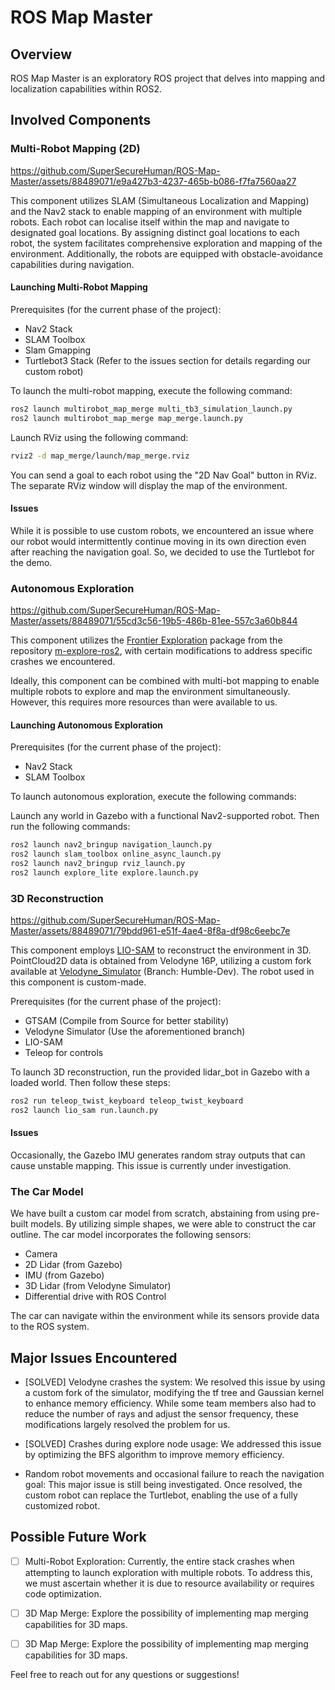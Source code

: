 # ROS Map Master

## Overview

ROS Map Master is an exploratory ROS project that delves into mapping and localization capabilities within ROS2.

## Involved Components

### Multi-Robot Mapping (2D)

https://github.com/SuperSecureHuman/ROS-Map-Master/assets/88489071/e9a427b3-4237-465b-b086-f7fa7560aa27

This component utilizes SLAM (Simultaneous Localization and Mapping) and the Nav2 stack to enable mapping of an environment with multiple robots. Each robot can localise itself within the map and navigate to designated goal locations. By assigning distinct goal locations to each robot, the system facilitates comprehensive exploration and mapping of the environment. Additionally, the robots are equipped with obstacle-avoidance capabilities during navigation.

#### Launching Multi-Robot Mapping

Prerequisites (for the current phase of the project):

* Nav2 Stack
* SLAM Toolbox
* Slam Gmapping
* Turtlebot3 Stack (Refer to the issues section for details regarding our custom robot)

To launch the multi-robot mapping, execute the following command:

```bash
ros2 launch multirobot_map_merge multi_tb3_simulation_launch.py
ros2 launch multirobot_map_merge map_merge.launch.py
```

Launch RViz using the following command:

```bash
rviz2 -d map_merge/launch/map_merge.rviz
```

You can send a goal to each robot using the "2D Nav Goal" button in RViz. The separate RViz window will display the map of the environment.

#### Issues

While it is possible to use custom robots, we encountered an issue where our robot would intermittently continue moving in its own direction even after reaching the navigation goal. So, we decided to use the Turtlebot for the demo.

### Autonomous Exploration


https://github.com/SuperSecureHuman/ROS-Map-Master/assets/88489071/55cd3c56-19b5-486b-81ee-557c3a60b844

This component utilizes the [Frontier Exploration](https://arxiv.org/pdf/1806.03581.pdf) package from the repository [m-explore-ros2](https://github.com/robo-friends/m-explore-ros2), with certain modifications to address specific crashes we encountered.

Ideally, this component can be combined with multi-bot mapping to enable multiple robots to explore and map the environment simultaneously. However, this requires more resources than were available to us.

#### Launching Autonomous Exploration

Prerequisites (for the current phase of the project):
* Nav2 Stack
* SLAM Toolbox

To launch autonomous exploration, execute the following commands:

Launch any world in Gazebo with a functional Nav2-supported robot. Then run the following commands:

```bash
ros2 launch nav2_bringup navigation_launch.py
ros2 launch slam_toolbox online_async_launch.py
ros2 launch nav2_bringup rviz_launch.py
ros2 launch explore_lite explore.launch.py
```

### 3D Reconstruction

https://github.com/SuperSecureHuman/ROS-Map-Master/assets/88489071/79bdd961-e51f-4ae4-8f8a-df98c6eebc7e

This component employs [LIO-SAM](https://github.com/TixiaoShan/LIO-SAM) to reconstruct the environment in 3D. PointCloud2D data is obtained from Velodyne 16P, utilizing a custom fork available at [Velodyne_Simulator](https://github.com/SuperSecureHuman/velodyne_simulator) (Branch: Humble-Dev). The robot used in this component is custom-made.

Prerequisites (for the current phase of the project):

* GTSAM (Compile from Source for better stability)
* Velodyne Simulator (Use the aforementioned branch)
* LIO-SAM
* Teleop for controls

To launch 3D reconstruction, run the provided lidar_bot in Gazebo with a loaded world. Then follow these steps:

```bash
ros2 run teleop_twist_keyboard teleop_twist_keyboard
ros2 launch lio_sam run.launch.py
```

#### Issues

Occasionally, the Gazebo IMU generates random stray outputs that can cause unstable mapping. This issue is currently under investigation.


### The Car Model

We have built a custom car model from scratch, abstaining from using pre-built models. By utilizing simple shapes, we were able to construct the car outline. The car model incorporates the following sensors:

* Camera
* 2D Lidar (from Gazebo)
* IMU (from Gazebo)
* 3D Lidar (from Velodyne Simulator)
* Differential drive with ROS Control

The car can navigate within the environment while its sensors provide data to the ROS system.

## Major Issues Encountered

* [SOLVED] Velodyne crashes the system: We resolved this issue by using a custom fork of the simulator, modifying the tf tree and Gaussian kernel to enhance memory efficiency. While some team members also had to reduce the number of rays and adjust the sensor frequency, these modifications largely resolved the problem for us.

* [SOLVED] Crashes during explore node usage: We addressed this issue by optimizing the BFS algorithm to improve memory efficiency.

* Random robot movements and occasional failure to reach the navigation goal: This major issue is still being investigated. Once resolved, the custom robot can replace the Turtlebot, enabling the use of a fully customized robot.

## Possible Future Work

- [ ] Multi-Robot Exploration: Currently, the entire stack crashes when attempting to launch exploration with multiple robots. To address this, we must ascertain whether it is due to resource availability or requires code optimization.
- [ ]  3D Map Merge: Explore the possibility of implementing map merging capabilities for 3D maps.

- [ ] 3D Map Merge: Explore the possibility of implementing map merging capabilities for 3D maps.

Feel free to reach out for any questions or suggestions!
